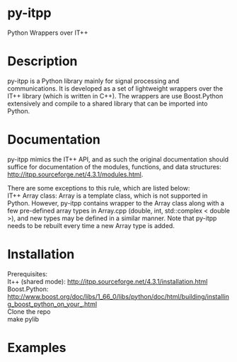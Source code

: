 # py-itpp
Python Wrappers over IT++

# Description
py-itpp is a Python library mainly for signal processing and communications. It is developed as a set of lightweight wrappers over the IT++ library (which is written in C++). The wrappers are use Boost.Python extensively and compile to a shared library that can be imported into Python.

# Documentation
py-itpp mimics the IT++ API, and as such the original documentation should suffice for documentation of the modules, functions, and data structures: http://itpp.sourceforge.net/4.3.1/modules.html.  

There are some exceptions to this rule, which are listed below:  
IT++ Array class: Array is a template class, which is not supported in Python. However, py-itpp contains wrapper to the Array class along with a few pre-defined array types in Array.cpp (double, int, std::complex < double >), and new types may be defined in a similar manner. Note that py-itpp needs to be rebuilt every time a new Array type is added.

# Installation
Prerequisites:  
It++ (shared mode): http://itpp.sourceforge.net/4.3.1/installation.html    
Boost.Python: http://www.boost.org/doc/libs/1_66_0/libs/python/doc/html/building/installing_boost_python_on_your_.html   
Clone the repo  
make pylib

# Examples

